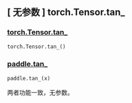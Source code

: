 ## [ 无参数 ] torch.Tensor.tan_

### [torch.Tensor.tan_](https://pytorch.org/docs/stable/generated/torch.Tensor.tan_.html)

```python
torch.Tensor.tan_()
```

### [paddle.tan_]()

```python
paddle.tan_(x)
```

两者功能一致，无参数。
